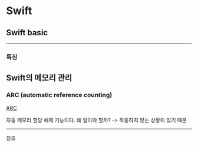 # Swift 
## **Swift basic**
----

### 특징 



## Swift의 메모리 관리 

### ARC (automatic reference counting)
[ARC]()

자동 메모리 할당 해제 기능이다. 
왜 알아야 할까?
    -> 작동하지 않는 상황이 있기 때문





-------------

참조
